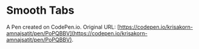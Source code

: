 # Smooth Tabs

A Pen created on CodePen.io. Original URL: [https://codepen.io/krisakorn-amnajsatit/pen/PoPQBBV](https://codepen.io/krisakorn-amnajsatit/pen/PoPQBBV).


